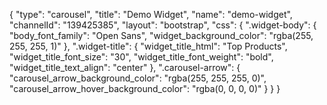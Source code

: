 {
    "type": "carousel",
    "title": "Demo Widget",
    "name": "demo-widget",
    "channelId": "139425385",
    "layout": "bootstrap",
    "css": {
        ".widget-body": {
            "body_font_family": "Open Sans",
            "widget_background_color": "rgba(255, 255, 255, 1)"
        },
        ".widget-title": {
            "widget_title_html": "Top Products",
            "widget_title_font_size": "30",
            "widget_title_font_weight": "bold",
            "widget_title_text_align": "center"
        },
        ".carousel-arrow": {
            "carousel_arrow_background_color": "rgba(255, 255, 255, 0)",
            "carousel_arrow_hover_background_color": "rgba(0, 0, 0, 0)"
        }
    }
}
